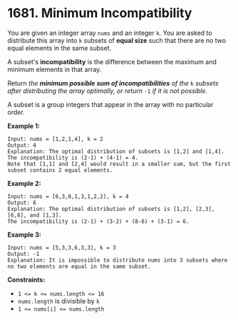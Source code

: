 # 1681. Minimum Incompatibility

You are given an integer array `nums` and an integer `k`. You are asked to distribute this array into `k` subsets of **equal size** such that there are no two equal elements in the same subset.

A subset's **incompatibility** is the difference between the maximum and minimum elements in that array.

Return *the **minimum possible sum of incompatibilities** of the* `k` *subsets after distributing the array optimally, or return* `-1` *if it is not possible.*

A subset is a group integers that appear in the array with no particular order.

 

**Example 1:**

```
Input: nums = [1,2,1,4], k = 2
Output: 4
Explanation: The optimal distribution of subsets is [1,2] and [1,4].
The incompatibility is (2-1) + (4-1) = 4.
Note that [1,1] and [2,4] would result in a smaller sum, but the first subset contains 2 equal elements.
```

**Example 2:**

```
Input: nums = [6,3,8,1,3,1,2,2], k = 4
Output: 6
Explanation: The optimal distribution of subsets is [1,2], [2,3], [6,8], and [1,3].
The incompatibility is (2-1) + (3-2) + (8-6) + (3-1) = 6.
```

**Example 3:**

```
Input: nums = [5,3,3,6,3,3], k = 3
Output: -1
Explanation: It is impossible to distribute nums into 3 subsets where no two elements are equal in the same subset.
```

 

**Constraints:**

- `1 <= k <= nums.length <= 16`
- `nums.length` is divisible by `k`
- `1 <= nums[i] <= nums.length`